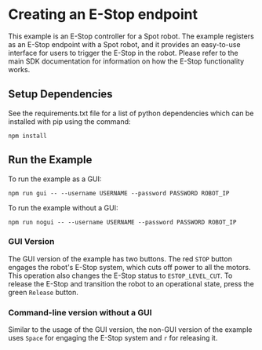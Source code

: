 <!--
Copyright (c) 2022 Boston Dynamics, Inc.  All rights reserved.

Downloading, reproducing, distributing or otherwise using the SDK Software
is subject to the terms and conditions of the Boston Dynamics Software
Development Kit License (20191101-BDSDK-SL).
-->

# Creating an E-Stop endpoint

This example is an E-Stop controller for a Spot robot. The example registers as an E-Stop endpoint
with a Spot robot, and it provides an easy-to-use interface for users to trigger the E-Stop in the
robot. Please refer to the main SDK documentation for information on how the E-Stop functionality
works.

## Setup Dependencies

See the requirements.txt file for a list of python dependencies which can be installed with pip
using the command:

```
npm install
```

## Run the Example

To run the example as a GUI:

```
npm run gui -- --username USERNAME --password PASSWORD ROBOT_IP
```

To run the example without a GUI:

```
npm run nogui -- --username USERNAME --password PASSWORD ROBOT_IP
```

### GUI Version

The GUI version of the example has two buttons. The red `STOP` button
engages the robot's E-Stop system, which cuts off power to all the motors. This operation also
changes the E-Stop status to `ESTOP_LEVEL_CUT`. To release the E-Stop and transition the robot to
an operational state, press the green `Release` button.

### Command-line version without a GUI

Similar to the usage of the GUI version, the non-GUI version of the example uses `Space` for
engaging the E-Stop system and `r` for releasing it.

<!--
## Troubleshooting

The following error may appear when the example as a GUI is run on linux:

```
qt.qpa.plugin: Could not load the Qt platform plugin "xcb" in "" even though it was found.
This application failed to start because no Qt platform plugin could be initialized. Reinstalling the application may fix this problem.

Available platform plugins are: eglfs, linuxfb, minimal, minimalegl, offscreen, vnc, wayland-egl, wayland, wayland-xcomposite-egl, wayland-xcomposite-glx, webgl, xcb.

Aborted (core dumped)
```

If so, execute the following command:

```
sudo apt-get install python3-pyqt5
```
-->
